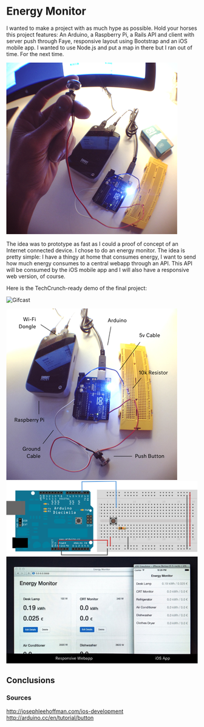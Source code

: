 # Energy Monitor

I wanted to make a project with as much hype as possible. Hold your horses this project features: An Arduino, a Raspberry Pi, a Rails API and client with server push through Faye, responsive layout using Bootstrap and an iOS mobile app. I wanted to use Node.js and put a map in there but I ran out of time. For the next time.

![Poster](https://raw.githubusercontent.com/marcelinollano/energy-monitor/master/Assets/Poster.jpg)

The idea was to prototype as fast as I could a proof of concept of an Internet connected device. I chose to do an energy monitor. The idea is pretty simple: I have a thingy at home that consumes energy, I want to send how much energy consumes to a central webapp through an API. This API will be consumed by the iOS mobile app and I will also have a responsive web version, of course.

Here is the TechCrunch-ready demo of the final project:

![Gifcast](https://raw.githubusercontent.com/marcelinollano/energy-monitor/master/Assets/Gifcast.gif)

![Materials](https://raw.githubusercontent.com/marcelinollano/energy-monitor/master/Assets/Materials.jpg)
![Wiring](https://raw.githubusercontent.com/marcelinollano/energy-monitor/master/Assets/Wiring.png)
![Apps](https://raw.githubusercontent.com/marcelinollano/energy-monitor/master/Assets/Apps.jpg)

## Conclusions

### Sources

http://josephleehoffman.com/ios-development
http://arduino.cc/en/tutorial/button
